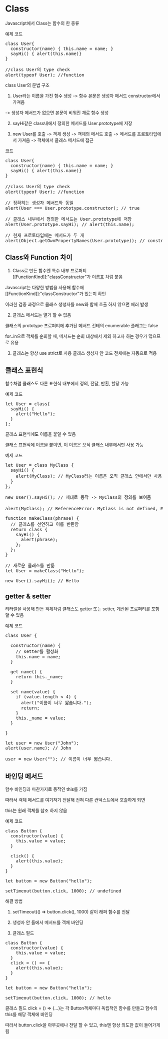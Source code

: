 Class
=======
Javascript에서 Class는 함수의 한 종류

예제 코드
<pre>
class User{
  constructor(name) { this.name = name; }
  sayHi() { alert(this.name)}
}

//class User의 type check
alert(typeof User); //function
</pre>

class User의 문법 구조

1. User라는 이름을 가진 함수 생성 -> 함수 본문은 생성자 메서드 constructor에서 가져옴

-> 생성자 메서드가 없으면 본문이 비워진 채로 함수 생성

2. sayHi같은 class내에서 정의한 메서드를 User.prototype에 저장

3. new User를 호출 -> 객체 생성 -> 객체의 메서드 호출 -> 메서드를 프로토타입에서 가져옴 -> 객체에서 클래스 메서드에 접근


코드
<pre>
class User{
  constructor(name) { this.name = name; }
  sayHi() { alert(this.name)}
}

//class User의 type check
alert(typeof User); //function

// 정확히는 생성자 메서드와 동일
alert(User === User.prototype.constructor); // true

// 클래스 내부에서 정의한 메서드는 User.prototype에 저장
alert(User.prototype.sayHi); // alert(this.name);

// 현재 프로토타입에는 메서드가 두 개
alert(Object.getOwnPropertyNames(User.prototype)); // constructor, sayHi
</pre>


Class와 Function 차이
---------
1. Class로 만든 함수엔 특수 내부 프로퍼티 [[FunctionKind]]:"classConstructor"가 이름표 처럼 붙음

Javascript는 다양한 방법을 사용해 함수에 [[FunctionKind]]:"classConstructor"가 있는지 확인

이러한 검증 과정으로 클래스 생성자를 new와 함께 호출 하지 않으면 에러 발생

2. 클래스 메서드는 열거 할 수 없음 

클래스의 prototype 프로퍼티에 추가된 메서드 전테의 enumerable 플래그는 false

for..in으로 객체를 순회할 때, 메서드는 순회 대상에서 제외 하고자 하는 경우가 많으므로 유용

3. 클래스는 항상 use strict로 사용 클래스 생성자 안 코드 전체에는 자동으로 적용


클래스 표현식
----------
함수처럼 클래스도 다른 표현식 내부에서 정의, 전달, 반환, 할당 가능

예제 코드
<pre>
let User = class{
  sayHi() {
    alert("Hello");
  }
};
</pre>

클래스 표현식에도 이름을 붙일 수 있음

클래스 표현식에 이름을 붙이면, 이 이름은 오직 클래스 내부에서만 사용 가능

예제 코드
<pre>
let User = class MyClass {
  sayHi() {
    alert(MyClass); // MyClass라는 이름은 오직 클래스 안에서만 사용 가능
  }
};

new User().sayHi(); // 제대로 동작 -> MyClass의 정의를 보여줌

alert(MyClass); // ReferenceError: MyClass is not defined, MyClass는 클래스 밖에서 사용 불가
</pre>

<pre>
function makeClass(phrase) {
  // 클래스를 선언하고 이를 반환함
  return class {
    sayHi() {
      alert(phrase);
    };
  };
}

// 새로운 클래스를 만듦
let User = makeClass("Hello");

new User().sayHi(); // Hello
</pre>

getter & setter
--------
리터럴을 사용해 만든 객체처럼 클래스도 getter 또는 setter, 계산된 프로퍼티를 포함 할 수 있음

예제 코드
<pre>
class User {

  constructor(name) {
    // setter를 활성화
    this.name = name;
  }

  get name() {
    return this._name;
  }

  set name(value) {
    if (value.length < 4) {
      alert("이름이 너무 짧습니다.");
      return;
    }
    this._name = value;
  }

}

let user = new User("John");
alert(user.name); // John

user = new User(""); // 이름이 너무 짧습니다.
</pre>


바인딩 메서드
---------
함수 바인딩과 마찬가지로 동적인 this를 가짐

따라서 객체 메서드를 여기저기 전달해 전혀 다른 컨텍스트에서 호출하게 되면

this는 원래 객체를 참조 하지 않음

예제 코드
<pre>
class Button {
  constructor(value) {
    this.value = value;
  }

  click() {
    alert(this.value);
  }
}

let button = new Button("hello");

setTimeout(button.click, 1000); // undefined
</pre>

해결 방법

1. setTimeout(() => button.click(), 1000) 같이 래퍼 함수를 전달

2. 생성자 안 들에서 메서드를 객체 바인딩

3. 클래스 필드
<pre>
class Button {
  constructor(value) {
    this.value = value;
  }
  click = () => {
    alert(this.value);
  }
}

let button = new Button("hello");

setTimeout(button.click, 1000); // hello
</pre>

클래스 필드 click = () => {...}는 각 Button객체마다 독립적인 함수를 만들고 함수의 this를 해당 객체에 바인딩

따라서 button.click을 아무곳에나 전달 할 수 있고, this엔 항상 의도한 값이 들어가게됨
